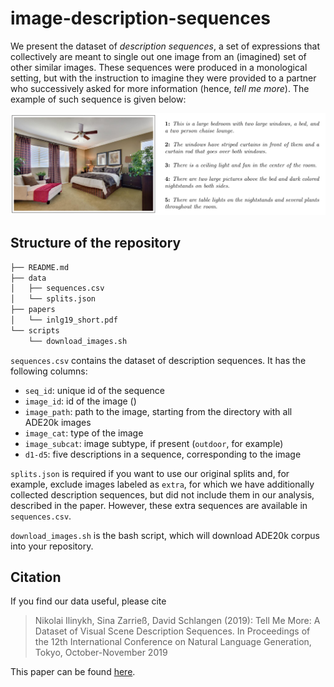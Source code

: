 # image-description-sequences
We present the dataset of _description sequences_, a set of expressions that collectively are meant to single out one image from an (imagined) set of other similar images. These sequences were produced in a monological setting, but with the instruction to imagine they were provided to a partner who successively asked for more information (hence, *tell me more*). The example of such sequence is given below:

![sequence](sequence_example.jpg)

## Structure of the repository
```bash
├── README.md
├── data
│   ├── sequences.csv
│   └── splits.json
├── papers
│   └── inlg19_short.pdf
└── scripts
    └── download_images.sh
```
```sequences.csv``` contains the dataset of description sequences. It has the following columns:
- ```seq_id```: unique id of the sequence
- ```image_id```: id of the image ()
- ```image_path```: path to the image, starting from the directory with all ADE20k images
- ```image_cat```: type of the image
- ```image_subcat```: image subtype, if present (`outdoor`, for example)
- ```d1-d5```: five descriptions in a sequence, corresponding to the image

```splits.json``` is required if you want to use our original splits and, for example, exclude images labeled as `extra`, for which we have additionally collected description sequences, but did not include them in our analysis, described in the paper. However, these extra sequences are available in ```sequences.csv```.

```download_images.sh``` is the bash script, which will download ADE20k corpus into your repository.

## Citation
If you find our data useful, please cite
  > Nikolai Ilinykh, Sina Zarrieß, David Schlangen (2019): Tell Me More: A Dataset of Visual Scene Description Sequences. In Proceedings of the 12th International Conference on Natural Language Generation, Tokyo, October-November 2019

This paper can be found [here](papers/inlg19_short.pdf).

